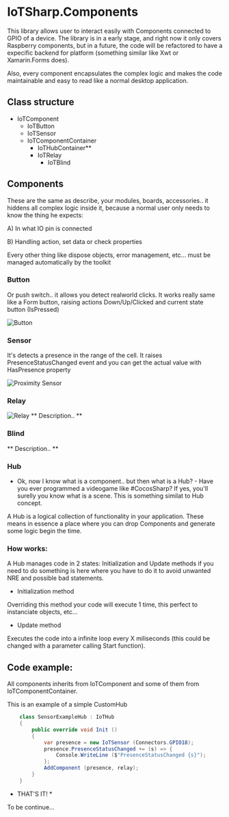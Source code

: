 # IoTSharp.Components

This library allows user to interact easily with Components connected to GPIO of a device. The library is in a early stage, and right now it only covers Raspberry components, but in a future, the code will be refactored to have a expecific backend for platform (something similar like Xwt or Xamarin.Forms does). 

Also, every component encapsulates the complex logic and makes the code maintainable and easy to read like a normal desktop application. 

## Class structure
- IoTComponent
  - IoTButton
  - IoTSensor
  - IoTComponentContainer
  	- IoTHubContainer**
  	- IoTRelay
    	- IoTBlind

## Components

These are the same as describe, your modules, boards, accessories.. it hiddens all complex logic inside it, because a normal user only needs to know the thing he expects:

A) In what IO pin is connected

B) Handling action, set data or check properties

Every other thing like dispose objects, error management, etc... must be managed automatically by the toolkit

### Button

Or push switch.. it allows you detect realworld clicks. It works really same like a Form button, raising actions Down/Up/Clicked and current state button (IsPressed)

![Button](https://www.boxelectronica.com/334-large_default/push-button-12x12x8mm.jpg) 

### Sensor

It's detects a presence in the range of the cell. It raises PresenceStatusChanged event and you can get the actual value with HasPresence property

![Proximity Sensor](https://s-media-cache-ak0.pinimg.com/236x/20/c4/3a/20c43a67d0d3a794f99a1601fe16fbec.jpg)

### Relay

![Relay](http://josehervas.es/sensorizados/wp-content/uploads/2013/11/bannerpng.png)
** Description.. **

### Blind

** Description.. **

### Hub

- Ok, now I know what is a component.. but then what is a Hub? -
Have you ever programmed a videogame like #CocosSharp? If yes, you'll surelly you know what is a scene. This is something similat to Hub concept.

A Hub is a logical collection of functionality in your application. These means in essence a place where you can drop Components and generate some logic begin the time.

### How works:
A Hub manages code in 2 states: Initialization and Update methods if you need to do something is here where you have to do it to avoid unwanted NRE and possible bad statements.

- Initialization method

Overriding this method your code will execute 1 time, this perfect to instanciate objects, etc... 

- Update method

Executes the code into a infinite loop every X miliseconds (this could be changed with a parameter calling Start function).

## Code example:
All components inherits from IoTComponent and some of them from IoTComponentContainer. 

This is an example of a simple CustomHub

```csharp
	class SensorExampleHub : IoTHub
	{
		public override void Init ()
		{
			var presence = new IoTSensor (Connectors.GPIO18);
			presence.PresenceStatusChanged += (s) => {
				Console.WriteLine ($"PresenceStatusChanged {s}");
			};
			AddComponent (presence, relay);
		}
	}
```

* THAT'S IT! *

To be continue...

